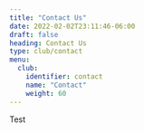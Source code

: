 ```yaml
---
title: "Contact Us"
date: 2022-02-02T23:11:46-06:00
draft: false
heading: Contact Us
type: club/contact
menu:
  club:
    identifier: contact
    name: "Contact"
    weight: 60
---
```

Test